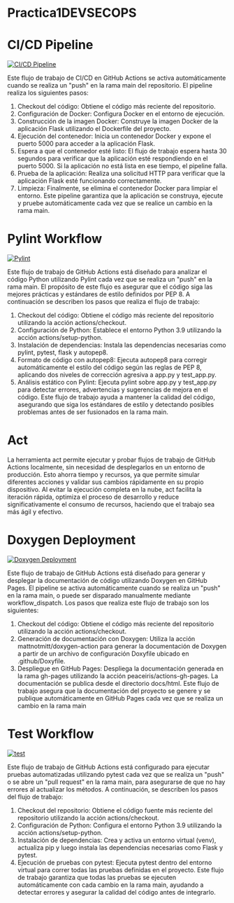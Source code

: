 # Practica1DEVSECOPS

# CI/CD Pipeline

[![CI/CD Pipeline](https://github.com/hberng00/practica1_DEVSECOPS/actions/workflows/cid-cd.yml/badge.svg)](https://github.com/hberng00/practica1_DEVSECOPS/actions/workflows/cid-cd.yml)

Este flujo de trabajo de CI/CD en GitHub Actions se activa automáticamente cuando se realiza un "push" en la rama main del repositorio. El pipeline realiza los siguientes pasos:
1. Checkout del código: Obtiene el código más reciente del repositorio.
2. Configuración de Docker: Configura Docker en el entorno de ejecución.
3. Construcción de la imagen Docker: Construye la imagen Docker de la aplicación Flask utilizando el Dockerfile del proyecto.
4. Ejecución del contenedor: Inicia un contenedor Docker y expone el puerto 5000 para acceder a la aplicación Flask.
5. Espera a que el contenedor esté listo: El flujo de trabajo espera hasta 30 segundos para verificar que la aplicación esté respondiendo en el puerto 5000. Si la aplicación no está lista en ese tiempo, el pipeline falla.
6. Prueba de la aplicación: Realiza una solicitud HTTP para verificar que la aplicación Flask esté funcionando correctamente.
7. Limpieza: Finalmente, se elimina el contenedor Docker para limpiar el entorno.
Este pipeline garantiza que la aplicación se construya, ejecute y pruebe automáticamente cada vez que se realice un cambio en la rama main.

# Pylint Workflow

[![Pylint](https://github.com/hberng00/practica1_DEVSECOPS/actions/workflows/pylint.yml/badge.svg)](https://github.com/hberng00/practica1_DEVSECOPS/actions/workflows/pylint.yml)


Este flujo de trabajo de GitHub Actions está diseñado para analizar el código Python utilizando Pylint cada vez que se realiza un "push" en la rama main. El propósito de este flujo es asegurar que el código siga las mejores prácticas y estándares de estilo definidos por PEP 8. A continuación se describen los pasos que realiza el flujo de trabajo:

1. Checkout del código: Obtiene el código más reciente del repositorio utilizando la acción actions/checkout.
2. Configuración de Python: Establece el entorno Python 3.9 utilizando la acción actions/setup-python.
3. Instalación de dependencias: Instala las dependencias necesarias como pylint, pytest, flask y autopep8.
4. Formato de código con autopep8: Ejecuta autopep8 para corregir automáticamente el estilo del código según las reglas de PEP 8, aplicando dos niveles de corrección agresiva a app.py y test_app.py.
5. Análisis estático con Pylint: Ejecuta pylint sobre app.py y test_app.py para detectar errores, advertencias y sugerencias de mejora en el código.
Este flujo de trabajo ayuda a mantener la calidad del código, asegurando que siga los estándares de estilo y detectando posibles problemas antes de ser fusionados en la rama main.

# Act

La herramienta act permite ejecutar y probar flujos de trabajo de GitHub Actions localmente, 
sin necesidad de desplegarlos en un entorno de producción. 
Esto ahorra tiempo y recursos, ya que permite simular diferentes acciones 
y validar sus cambios rápidamente en su propio dispositivo.
Al evitar la ejecución completa en la nube, act facilita la iteración rápida, 
optimiza el proceso de desarrollo y reduce significativamente el consumo de recursos, 
haciendo que el trabajo sea más ágil y efectivo.


# Doxygen Deployment 

[![Doxygen Deployment](https://github.com/hberng00/practica1_DEVSECOPS/actions/workflows/doxygen-deployment.yml/badge.svg)](https://github.com/hberng00/practica1_DEVSECOPS/actions/workflows/doxygen-deployment.yml)

Este flujo de trabajo de GitHub Actions está diseñado para generar y desplegar la documentación de código utilizando Doxygen en GitHub Pages. El pipeline se activa automáticamente cuando se realiza un "push" en la rama main, o puede ser disparado manualmente mediante workflow_dispatch. Los pasos que realiza este flujo de trabajo son los siguientes:

1. Checkout del código: Obtiene el código más reciente del repositorio utilizando la acción actions/checkout.
2. Generación de documentación con Doxygen: Utiliza la acción mattnotmitt/doxygen-action para generar la documentación de Doxygen a partir de un archivo de configuración Doxyfile ubicado en .github/Doxyfile.
3. Despliegue en GitHub Pages: Despliega la documentación generada en la rama gh-pages utilizando la acción peaceiris/actions-gh-pages. La documentación se publica desde el directorio docs/html.
Este flujo de trabajo asegura que la documentación del proyecto se genere y se publique automáticamente en GitHub Pages cada vez que se realiza un cambio en la rama main

# Test Workflow 

[![test](https://github.com/hberng00/practica1_DEVSECOPS/actions/workflows/test.yml/badge.svg)](https://github.com/hberng00/practica1_DEVSECOPS/actions/workflows/test.yml)

Este flujo de trabajo de GitHub Actions está configurado para ejecutar pruebas automatizadas utilizando pytest cada vez que se realiza un "push" o se abre un "pull request" en la rama main, para asegurarse de que no hay errores al actualizar los métodos. A continuación, se describen los pasos del flujo de trabajo:

1. Checkout del repositorio: Obtiene el código fuente más reciente del repositorio utilizando la acción actions/checkout.
2. Configuración de Python: Configura el entorno Python 3.9 utilizando la acción actions/setup-python.
3. Instalación de dependencias: Crea y activa un entorno virtual (venv), actualiza pip y luego instala las dependencias necesarias como Flask y pytest.
4. Ejecución de pruebas con pytest: Ejecuta pytest dentro del entorno virtual para correr todas las pruebas definidas en el proyecto.
Este flujo de trabajo garantiza que todas las pruebas se ejecuten automáticamente con cada cambio en la rama main, ayudando a detectar errores y asegurar la calidad del código antes de integrarlo.

